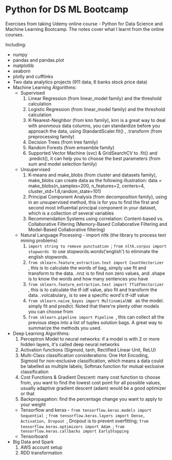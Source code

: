 # Python for DS ML Bootcamp
Exercises from taking Udemy online course - Python for Data Science and Machine Learning Bootcamp. The notes cover what I learnt from the online courses.

Including:
- numpy 
- pandas and pandas.plot
- matplotlib
- seaborn
- plotly and cufflinks
- Two data analytics projects (911 data, 6 banks stock price data)
- Machine Learning Algorithms:
  * Supervised
    1. Linear Regression (from linear_model family) and the threshold calculation
    2. Logistic Regression (from linear_model family) and the threshold calculation
    3. K-Nearest-Neighbor (from knn family), knn is a great way to deal with anonmous data columns, you can standardize before you approach the data, using StandardScaler.fit() , .transform (from preprocessing family)
    4. Decision Trees (from tree family)
    5. Random Forests (from emsemble family)
    6. Supported Vector Machine (svc) & GridSearchCV to .fit() and .predict(), it can help you to choose the best parameters (from sum and model selection family)
  * Unsupervised
    1. K-means and make_blobs (from cluster and datasets family), make_blobs can create data as the following illustration:
    data = make_blobs(n_samples=200, n_features=2, centers=4, cluster_std=1.8,random_state=101)
    2. Principal Component Analysis (from decomposition family), using in an unsupervised method, this is for you to find the first and second most influential principal component in your dataset, which is a collection of several variables
    3. Recommendation Systems using correlation: Content-based vs. Collaborative Filtering (Memory-Based Collaborative Filtering and Model-Based Collaborative filtering)
  * Natural Language Pocessing - import nltk (the library to process text mining problems)
    1. ```import string to remove punctuation ```; ```from nltk.corpus import stopwords ``` to use stopwords.words('english') to eliminate the english stopwords.
    2. ```from sklearn.feature_extraction.text import CountVectorizer ```, this is to calculate the words of bag, simply use fit and transform to the data. .nnz is to find non zero values, and .shape is to know the words and how many sentences you have
    3. ```from sklearn.feature_extraction.text import TfidfVectorizer ```, this is to calculate the tf-idf value, also fit and transform the data. .volcabulary_ is to see a specific word's tf-idf value
    4. ```from sklearn.naive_bayes import MultinomialNB ``` as the model. simply fit and predict. Noted that there're plenty other models you can choose from
    5. ```from sklearn.pipeline import Pipeline ```, this can collect all the previous steps into a list of tuples solution bags. A great way to summarize the methods you used. 
- Deep Learning Algorithms:
  1. Perceptron Model to neural networks: if a model is with 2 or more hidden layers, it's called deep neural networks
  2. Activation functions (Sigmoid, tanh, Rectified Linear Unit, ReLU)
  3. Multi-Class classification considerations: One Hot Encoding, Sigmoid for non-exclusive classification, which means a data could be labelled as multiple labels; Softmax function for mutual exclusive classification
  4. Cost Functions & Gradient Descent: many cost function to choose from, you want to find the lowest cost point for all possible values, usually adaptive gradient descent (adam) would be a good optimizer or that
  5. Backpropagation: find the percentage change you want to apply to your weight
  * Tensorflow and keras - ```from tensorflow.keras.models import Sequential ```; ```from tensorflow.keras.layers import Dense, Activation, Dropout ```, Dropout is to prevent overfitting; ```from tensorflow.keras.optimizers import Adam ```; ```from tensorflow.keras.callbacks import EarlyStopping ```
  * Tensorboard
- Big Data and Spark
  1. AWS account setup
  2. RDD transformation
